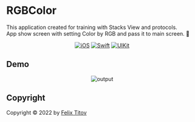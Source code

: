 # RGBColor

This application created for training with Stacks View and protocols.<br/>
App show screen with setting Color by RGB and pass it to main screen. 🌈

<div align="center">
  
  [![iOS](https://img.shields.io/badge/iOS-15.5-blue)](https://www.apple.com/ru/ios/ios-15/)
  [![Swift](https://img.shields.io/badge/Swift-5.5-orange)](https://developer.apple.com/documentation/swift)
  [![UIKit](https://img.shields.io/badge/UIKit-%20LTS-yellowgreen)](https://developer.apple.com/documentation/uikit)
 
</div>

## Demo

<div align="center">
  
  ![output](https://user-images.githubusercontent.com/56549889/171736709-f38b7df4-f21e-4009-b9ab-1323b6a16701.gif)

</div>

## Copyright

Copyright © 2022 by [Felix Titov](https://github.com/filtitov2001)
